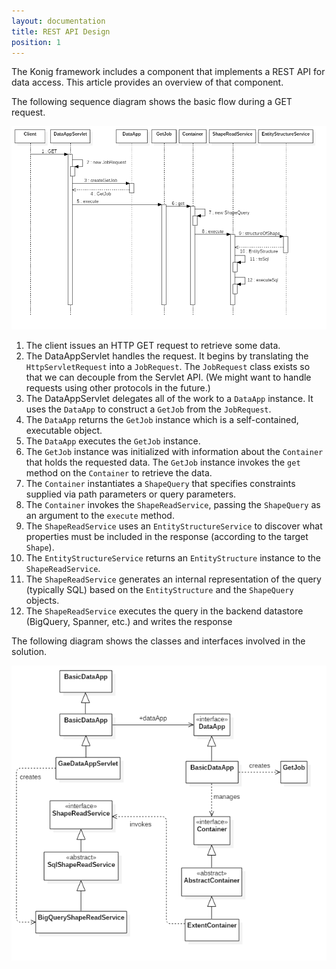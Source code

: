 ```yaml
---
layout: documentation
title: REST API Design
position: 1
---
```


The Konig framework includes a component that implements a REST API for
data access.  This article provides an overview of that component.

The following sequence diagram shows the basic flow during a GET request.

![GET sequence](../images/GetSequenceDiagramRestApi.png)

1. The client issues an HTTP GET request to retrieve some data.
2. The DataAppServlet handles the request.  It begins by translating the `HttpServletRequest` into a `JobRequest`.  The `JobRequest` class exists so that we can decouple from the Servlet API.  (We might want to handle requests using other protocols in the future.)
3. The DataAppServlet delegates all of the work to a `DataApp` instance.  It uses the `DataApp` to construct a `GetJob` from the `JobRequest`.
4. The `DataApp` returns the `GetJob` instance which is a self-contained, executable object.
5. The `DataApp` executes the `GetJob` instance.
6. The `GetJob` instance was initialized with information about the `Container` that holds the requested data.  The `GetJob` instance invokes the `get` method on the `Container` to retrieve the data.
7. The `Container` instantiates a `ShapeQuery` that specifies constraints supplied via path parameters or query parameters.
8. The `Container` invokes the `ShapeReadService`, passing the `ShapeQuery` as an argument to the `execute` method.
9. The `ShapeReadService` uses an `EntityStructureService` to discover what properties must be included in the response (according to the target `Shape`).
10. The `EntityStructureService` returns an `EntityStructure` instance to the `ShapeReadService`.
11. The `ShapeReadService` generates an internal representation of the query (typically SQL) based on the `EntityStructure` and the `ShapeQuery` objects.
12. The `ShapeReadService` executes the query in the backend datastore (BigQuery, Spanner, etc.) and writes the response

The following diagram shows the classes and interfaces involved in the solution.

![Class Diagram](../images/ClassDiagramRestApi.png)

